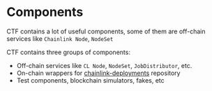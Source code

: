 # Components

CTF contains a lot of useful components, some of them are off-chain services like `Chainlink Node`, `NodeSet`

CTF contains three groups of components:
- Off-chain services like `CL Node`, `NodeSet`, `JobDistributor`, etc.
- On-chain wrappers for [chainlink-deployments](https://github.com/smartcontractkit/chainlink-deployments) repository
- Test components, blockchain simulators, fakes, etc
